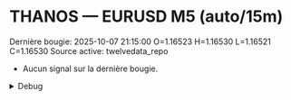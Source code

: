 # THANOS — EURUSD M5 (auto/15m)
Dernière bougie: 2025-10-07 21:15:00  O=1.16523  H=1.16530  L=1.16521  C=1.16530
Source active: twelvedata_repo

- Aucun signal sur la dernière bougie.

<details><summary>Debug</summary>

- TD_API_KEY manquant.

</details>